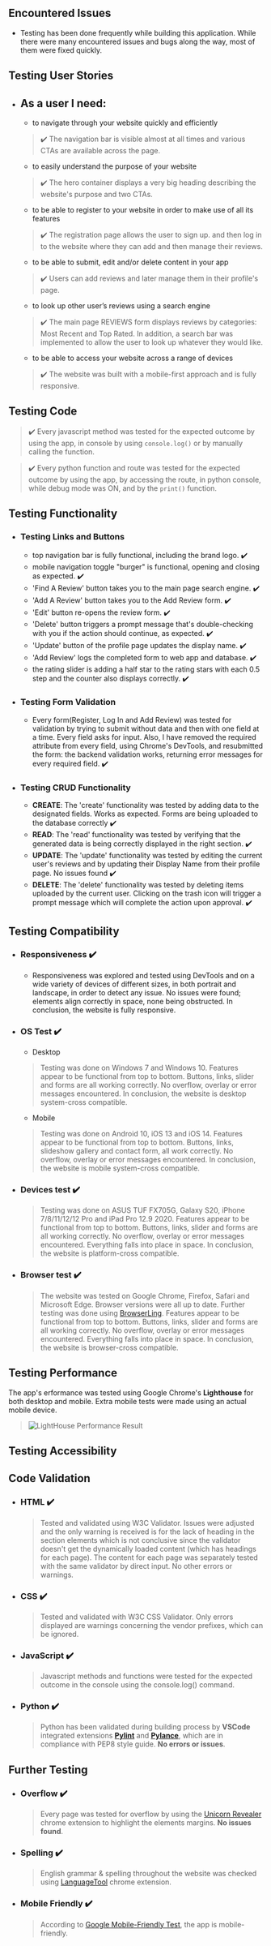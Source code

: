 ## Encountered Issues
  - Testing has been done frequently while building this application. While there were many encountered issues and bugs along the way, most of them were fixed quickly.

## Testing User Stories
  - ## As a user I need:
    - to navigate through your website quickly and efficiently
    >:heavy_check_mark: The navigation bar is visible almost at all times and various CTAs are available across the page.
    - to easily understand the purpose of your website
    >:heavy_check_mark: The hero container displays a very big heading describing the website's purpose and two CTAs.
    - to be able to register to your website in order to make use of all its features
    >:heavy_check_mark: The registration page allows the user to sign up. and then log in to the website where they can add and then manage their reviews.
    - to be able to submit, edit and/or delete content in your app
    >:heavy_check_mark: Users can add reviews and later manage them in their profile's page.
    - to look up other user’s reviews using a search engine
    >:heavy_check_mark: The main page REVIEWS form displays reviews by categories: Most Recent and Top Rated. In addition, a search bar was implemented to allow the user to look up whatever they would like.
    - to be able to access your website across a range of devices
    >:heavy_check_mark: The website was built with a mobile-first approach and is fully responsive.

## Testing Code
> :heavy_check_mark: Every javascript method was tested for the expected outcome by using the app, in console by using `console.log()` or by manually calling the function.

> :heavy_check_mark: Every python function and route was tested for the expected outcome by using the app, by accessing the route, in python console, while debug mode was ON, and by the `print()` function.

## Testing Functionality
  - ### Testing Links and Buttons
    - top navigation bar is fully functional, including the brand logo. :heavy_check_mark:
    - mobile navigation toggle "burger" is functional, opening and closing as expected. :heavy_check_mark:
    - 'Find A Review' button takes you to the main page search engine. :heavy_check_mark:
    - 'Add A Review' button takes you to the Add Review form. :heavy_check_mark:
    - 'Edit' button re-opens the review form. :heavy_check_mark:
    - 'Delete' button triggers a prompt message that's double-checking with you if the action should continue, as expected. :heavy_check_mark:
    - 'Update' button of the profile page updates the display name. :heavy_check_mark:
    - 'Add Review' logs the completed form to web app and database. :heavy_check_mark:
    - the rating slider is adding a half star to the rating stars with each 0.5 step and the counter also displays correctly. :heavy_check_mark:

  - ### Testing Form Validation
    - Every form(Register, Log In and Add Review) was tested for validation by trying to submit without data and then with one field at a time. Every field asks for input. Also, I have removed the required attribute from every field, using Chrome's DevTools, and resubmitted the form: the backend validation works, returning error messages for every required field. :heavy_check_mark:

  - ### Testing CRUD Functionality
    - **CREATE**: The 'create' functionality was tested by adding data to the designated fields. Works as expected. Forms are being uploaded to the database correctly :heavy_check_mark:
    - **READ**: The 'read' functionality was tested by verifying that the generated data is being correctly displayed in the right section. :heavy_check_mark:
    - **UPDATE**: The 'update' functionality was tested by editing the current user's reviews and by updating their Display Name from their profile page. No issues found :heavy_check_mark:
    - **DELETE**: The 'delete' functionality was tested by deleting items uploaded by the current user. Clicking on the trash icon will trigger a prompt message which will complete the action upon approval. :heavy_check_mark:

## Testing Compatibility
  - ### Responsiveness :heavy_check_mark:
    - Responsiveness was explored and tested using DevTools and on a wide variety of devices of different sizes, in both portrait and landscape, in order to detect any issue. No issues were found; elements align correctly in space, none being obstructed. In conclusion, the website is fully responsive.

  - ### OS Test :heavy_check_mark:
    - Desktop
    > Testing was done on Windows 7 and Windows 10. Features appear to be functional from top to bottom. Buttons, links, slider and forms are all working correctly. No overflow, overlay or error messages encountered. In conclusion, the website is desktop system-cross compatible.
    - Mobile
    > Testing was done on Android 10, iOS 13 and iOS 14. Features appear to be functional from top to bottom. Buttons, links, slideshow gallery and contact form, all work correctly. No overflow, overlay or error messages encountered. In conclusion, the website is mobile system-cross compatible.

  - ### Devices test :heavy_check_mark:
    > Testing was done on ASUS TUF FX705G, Galaxy S20, iPhone 7/8/11/12/12 Pro and iPad Pro 12.9 2020. Features appear to be functional from top to bottom. Buttons, links, slider and forms are all working correctly. No overflow, overlay or error messages encountered. Everything falls into place in space. In conclusion, the website is platform-cross compatible.

  - ### Browser test :heavy_check_mark:
    > The website was tested on Google Chrome, Firefox, Safari and Microsoft Edge. Browser versions were all up to date. Further testing was done using [BrowserLing](https://www.browserling.com/). Features appear to be functional from top to bottom. Buttons, links, slider and forms are all working correctly. No overflow, overlay or error messages encountered. Everything falls into place in space. In conclusion, the website is browser-cross compatible.

## Testing Performance

The app's erformance was tested using Google Chrome's **Lighthouse** for both desktop and mobile. Extra mobile tests were made using an actual mobile device.

>   ![LightHouse Performance Result](https://github.com/alexandruvalentin/Citizfied/blob/main/readme-images/performance.jpg)  

## Testing Accessibility

## Code Validation
  - ### HTML :heavy_check_mark:
    > Tested and validated using W3C Validator. Issues were adjusted and the only warning is received is for the lack of heading in the section elements which is not conclusive since the validator doesn't get the dynamically loaded content (which has headings for each page). The content for each page was separately tested with the same validator by direct input. No other errors or warnings.

  - ### CSS :heavy_check_mark:
    > Tested and validated with W3C CSS Validator. Only errors displayed are warnings concerning the vendor prefixes, which can be ignored.

  - ### JavaScript :heavy_check_mark:
    > Javascript methods and functions were tested for the expected outcome in the console using the console.log() command.

  - ### Python :heavy_check_mark:
    > Python has been validated during building process by **VSCode** integrated extensions **[Pylint](https://www.pylint.org/)** and **[Pylance](https://marketplace.visualstudio.com/items?itemName=ms-python.vscode-pylance)**, which are in compliance with PEP8 style guide. **No errors or issues**.

## Further Testing
  - ### Overflow :heavy_check_mark:
    > Every page was tested for overflow by using the [Unicorn Revealer](https://chrome.google.com/webstore/detail/unicorn-revealer/lmlkphhdlngaicolpmaakfmhplagoaln?hl=en-GB) chrome extension to highlight the elements margins. **No issues found**.

  - ### Spelling :heavy_check_mark:
    > English grammar & spelling throughout the website was checked using [LanguageTool](https://languagetool.org/#plugins) chrome extension.

  - ### Mobile Friendly :heavy_check_mark:
    > According to [Google Mobile-Friendly Test](https://search.google.com/test/mobile-friendly?id=Azf0gym8vu8mKzd1bWgdIw), the app is mobile-friendly.